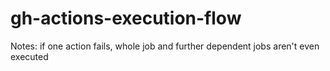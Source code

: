 # gh-actions-execution-flow

Notes: if one action fails, whole job and further dependent jobs aren't even executed
